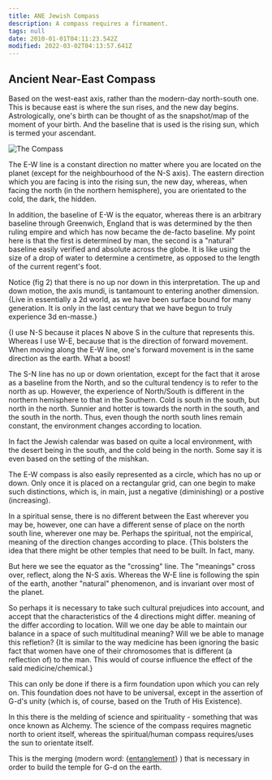 ```yaml
---
title: ANE Jewish Compass
description: A compass requires a firmament.
tags: null
date: 2010-01-01T04:11:23.542Z
modified: 2022-03-02T04:13:57.641Z
---
```


## Ancient Near-East Compass

Based on the west-east axis, rather than the modern-day north-south one. This is because east is where the sun rises, and the new day begins. Astrologically, one's birth can be thought of as the snapshot/map of the moment of your birth. And the baseline that is used is the rising sun, which is termed your ascendant.

![The Compass](/posts/img/neshama/judaica/jewish_compass.svg)

The E-W line is a constant direction no matter where you are located on the planet (except for the neighbourhood of the N-S axis). The eastern direction which you are facing is into the rising sun, the new day, whereas, when facing the north (in the northern hemisphere), you are orientated to the cold, the dark, the hidden.

In addition, the baseline of E-W is the equator, whereas there is an arbitrary baseline through Greenwich, England that is was determined by the then ruling empire and which has now became the de-facto baseline. My point here is that the first is determined by man, the second is a "natural" baseline easily verified and absolute across the globe. It is like using the size of a drop of water to determine a centimetre, as opposed to the length of the current regent's foot.

Notice (fig 2) that there is no up nor down in this interpretation. The up and down motion, the axis mundi, is tantamount to entering another dimension. {Live in essentially a 2d world, as we have been surface bound for many generation. It is only in the last century that we have begun to truly experience 3d en-masse.}

{I use N-S because it places N above S in the culture that represents this. Whereas I use W-E, because that is the direction of forward movement. When moving along the E-W line, one's forward movement is in the same direction as the earth. What a boost!

The S-N line has no up or down orientation, except for the fact that it arose as a baseline from the North, and so the cultural tendency is to refer to the north as up. However, the experience of North/South is different in the northern hemisphere to that in the Southern. Cold is south in the south, but north in the north. Sunnier and hotter is towards the north in the south, and the south in the north. Thus, even though the north south lines remain constant, the environment changes according to location.

In fact the Jewish calendar was based on quite a local environment, with the desert being in the south, and the cold being in the north. Some say it is even based on the setting of the mishkan.

The E-W compass is also easily represented as a circle, which has no up or down. Only once it is placed on a rectangular grid, can one begin to make such distinctions, which is, in main, just a negative (diminishing) or a postive (increasing).

In a spiritual sense, there is no different between the East wherever you may be, however, one can have a different sense of place on the north south line, wherever one may be. Perhaps the spiritual, not the empirical, meaning of the direction changes according to place. {This bolsters the idea that there might be other temples that need to be built. In fact, many.

But here we see the equator as the "crossing" line. The "meanings" cross over, reflect, along the N-S axis. Whereas the W-E line is following the spin of the earth, another "natural" phenomenon, and is invariant over most of the planet.

So perhaps it is necessary to take such cultural prejudices into account, and accept that the characteristics of the 4 directions might differ. meaning of the differ according to location. Will we one day be able to maintain our balance in a space of such multitudinal meaning? Will we be able to manage this refletion? {It is similar to the way medicine has been ignoring the basic fact that women have one of their chromosomes that is different (a reflection of) to the man. This would of course influence the effect of the said medicine/chemical.}

This can only be done if there is a firm foundation upon which you can rely on. This foundation does not have to be universal, except in the assertion of G-d's unity (which is, of course, based on the Truth of His Existence).

In this there is the melding of science and spirituality - something that was once known as Alchemy. The science of the compass requires magnetic north to orient itself, whereas the spiritual/human compass requires/uses the sun to orientate itself.

This is the merging (modern word: {[entanglement](entanglement.html)} ) that is necessary in order to build the temple for G-d on the earth.
